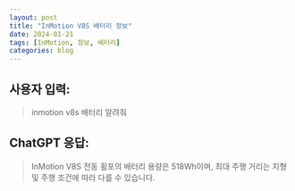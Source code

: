 ```yaml
---
layout: post
title: "InMotion V8S 배터리 정보"
date: 2024-01-21
tags: [InMotion, 정보, 배터리]
categories: blog
---
```


## 사용자 입력:
> inmotion v8s 배터리 알려줘

## ChatGPT 응답:
> InMotion V8S 전동 휠포의 배터리 용량은 518Wh이며, 최대 주행 거리는 지형 및 주행 조건에 따라 다를 수 있습니다.

